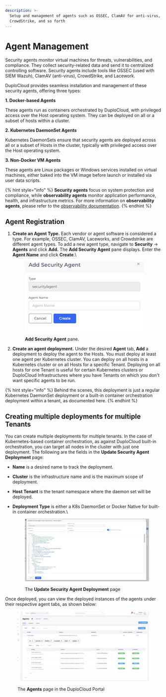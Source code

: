 ```yaml
---
description: >-
  Setup and management of agents such as OSSEC, ClamAV for anti-virus,
  CrowdStrike, and so forth
---
```


# Agent Management

Security agents monitor virtual machines for threats, vulnerabilities, and compliance. They collect security-related data and send it to centralized controlling software. Security agents include tools like OSSEC (used with SIEM Wazuh), ClamAV (anti-virus), CrowdStrike, and Lacework.&#x20;

DuploCloud provides seamless installation and management of these security agents, offering three types:

**1. Docker-based Agents**

These agents run as containers orchestrated by DuploCloud, with privileged access over the Host operating system. They can be deployed on all or a subset of hosts within a cluster.

**2. Kubernetes DaemonSet Agents**

Kubernetes DaemonSets ensure that security agents are deployed across all or a subset of Hosts in the cluster, typically with privileged access over the Host operating system.

**3. Non-Docker VM Agents**

These agents are Linux packages or Windows services installed on virtual machines, either baked into the VM image before launch or installed via user data scripts.

{% hint style="info" %}
**Security agents** focus on system protection and compliance, while **observability agents** monitor application performance, health, and infrastructure metrics. For more information on **observability agents**, please refer to the [observability documentation](../../diagnostics-overview/).
{% endhint %}

## Agent Registration

1.  **Create an Agent Type.** Each vendor or agent software is considered a type. For example, OSSEC, ClamAV, Laceworks, and Crowdstrike are different agent types. To add a new agent type, navigate to **Security** -> **Agents** and click **Add.** The **Add Security Agent** pane displays. Enter the **Agent Name** and click **Create**.\


    <div align="left"><figure><img src="../../.gitbook/assets/image (8) (2).png" alt=""><figcaption><p><strong>Add Security Agent</strong> pane.</p></figcaption></figure></div>
2. **Create an agent deployment.** Under the desired **Agent** tab, **Add** a deployment to deploy the agent to the Hosts. You must deploy at least one agent per Kubernetes cluster. You can deploy on all hosts in a Kubernetes cluster or on all Hosts for a specific Tenant. Deploying on all hosts for one Tenant is useful for certain Kubernetes clusters or DuploCloud Infrastructures where you have Tenants on which you don't want specific agents to be run.&#x20;

{% hint style="info" %}
Behind the scenes, this deployment is just a regular Kubernetes DaemonSet deployment or a built-in container orchestration deployment within a tenant, as documented here.&#x20;
{% endhint %}

## Creating multiple deployments for multiple Tenants&#x20;

You can create multiple deployments for multiple tenants. In the case of Kubernetes-based container orchestration, as against DuploCloud built-in orchestration, you can target all nodes in the cluster with just one deployment. The following are the fields in the **Update Security Agent Deployment** page:

* **Name** is a desired name to track the deployment.
* **Cluster** is the infrastructure name and is the maximum scope of deployment.&#x20;
* **Host Tenant** is the tenant namespace where the daemon set will be deployed.&#x20;
*   **Deployment Type** is either a K8s DaemonSet or Docker Native for built-in container orchestration.\


    <figure><img src="../../.gitbook/assets/image (2) (1) (1) (1) (1) (1) (1) (1) (1).png" alt=""><figcaption><p>The <strong>Update Security Agent Deployment</strong> page</p></figcaption></figure>



Once deployed, you can view the deployed instances of the agents under their respective agent tabs, as shown below:

<figure><img src="../../.gitbook/assets/image (3) (1) (1) (1) (1).png" alt=""><figcaption><p>The <strong>Agents</strong> page in the DuploCloud Portal</p></figcaption></figure>
